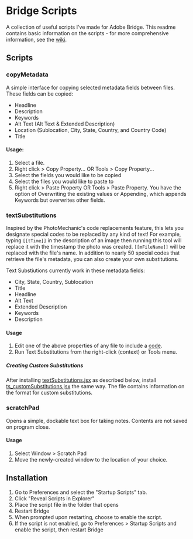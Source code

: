 # Bridge Scripts
A collection of useful scripts I've made for Adobe Bridge. This readme contains basic information on the scripts - for more comprehensive information, see the [wiki](https://github.com/9yz/bridge-scripts/wiki).

## Scripts
### copyMetadata
A simple interface for copying selected metadata fields between files. These fields can be copied:
- Headline
- Description
- Keywords
- Alt Text (Alt Text & Extended Description)
- Location (Sublocation, City, State, Country, and Country Code)
- Title
#### Usage:
1. Select a file.
2. Right click > Copy Property... OR Tools > Copy Property...
3. Select the fields you would like to be copied
4. Select the files you would like to paste to
5. Right click > Paste Property OR Tools > Paste Property. You have the option of Overwriting the existing values or Appending, which appends Keywords but overwrites other fields.

### textSubstitutions
Inspired by the PhotoMechanic's code replacements feature, this lets you designate special codes to be replaced by any kind of text! For example, typing `[[tTime]]` in the description of an image then running this tool will replace it with the timestamp the photo was created. `[[mFileName]]` will be replaced with the file's name. In addition to nearly 50 special codes that retrieve the file's metadata, you can also create your own substitutions.

Text Substiutions currently work in these metadata fields:
- City, State, Country, Sublocation
- Title
- Headline
- Alt Text
- Extended Description
- Keywords
- Description

#### Usage
1. Edit one of the above properties of any file to include a [code](https://github.com/9yz/bridge-scripts/wiki/Built%E2%80%90In-Substitutions).
2. Run Text Substitutions from the right-click (context) or Tools menu.

##### Creating Custom Substitutions
After installing [textSubstitutions.jsx](textSubstitutions.jsx) as described below, install [ts_customSubstitutions.jsx](ts_customSubstitutions.txt) the same way. The file contains information on the format for custom substitutions.

### scratchPad
Opens a simple, dockable text box for taking notes. Contents are not saved on program close.

#### Usage
1. Select Window > Scratch Pad
2. Move the newly-created window to the location of your choice.

## Installation
1. Go to Preferences and select the "Startup Scripts" tab.
2. Click "Reveal Scripts in Explorer"
3. Place the script file in the folder that opens
4. Restart Bridge
5. When prompted upon restarting, choose to enable the script.
6. If the script is not enabled, go to Preferences > Startup Scripts and enable the script, then restart Bridge
